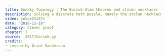 ```yaml
---
title: Sneaky Topology | The Borsuk-Ulam theorem and stolen necklaces
description: Solving a discrete math puzzle, namely the stolen necklace problem, using topology, namely the Borsuk Ulam theorem
video: yuVqxCSsE7c
date: "2018-11-18"
category: Clever proof
chapter: 7
source: _2017/borsuk.py
credits:
- Lesson by Grant Sanderson
---
```

